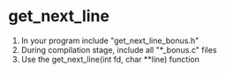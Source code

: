 # get_next_line

1. In your program include "get_next_line_bonus.h"
2. During compilation stage, include all "*_bonus.c" files
3. Use the get_next_line(int fd, char \*\*line) function
